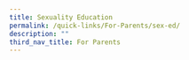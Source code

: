 ```yaml
---
title: Sexuality Education
permalink: /quick-links/For-Parents/sex-ed/
description: ""
third_nav_title: For Parents
---
```

